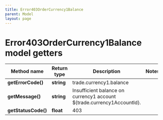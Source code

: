 ```yaml
---
title: Error403OrderCurrency1Balance
parent: Model
layout: page
---
```


# Error403OrderCurrency1Balance model getters

Method name | Return type | Description | Notes
------------ | ------------- | ------------- | -------------
**getErrorCode()** | **string** | trade.currency1.balance |
**getMessage()** | **string** | Insufficient balance on currency1 account ${trade.currency1AccountId}. |
**getStatusCode()** | **float** | 403 |

